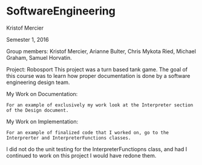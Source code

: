 # SoftwareEngineering

Kristof Mercier

Semester 1, 2016

Group members: Kristof Mercier, Arianne Bulter, Chris Mykota Ried, Michael Graham, Samuel Horvatin.


Project: Robosport
  This project was a turn based tank game.  The goal of this course was to learn how proper documentation
  is done by a software engineering design team.

My Work on Documentation:

	For an example of exclusively my work look at the Interpreter section of the Design document.
	
My Work on Implementation:

	For an example of finalized code that I worked on, go to the Interprerter and InterpreterFunctions classes.
	
I did not do the unit testing for the InterpreterFunctiopns class, and had I continued to work on this project I would have redone them.

